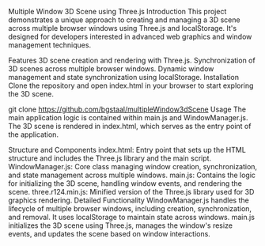 Multiple Window 3D Scene using Three.js
Introduction
This project demonstrates a unique approach to creating and managing a 3D scene across multiple browser windows using Three.js and localStorage. It's designed for developers interested in advanced web graphics and window management techniques.

Features
3D scene creation and rendering with Three.js.
Synchronization of 3D scenes across multiple browser windows.
Dynamic window management and state synchronization using localStorage.
Installation
Clone the repository and open index.html in your browser to start exploring the 3D scene.

git clone https://github.com/bgstaal/multipleWindow3dScene
Usage
The main application logic is contained within main.js and WindowManager.js. The 3D scene is rendered in index.html, which serves as the entry point of the application.

Structure and Components
index.html: Entry point that sets up the HTML structure and includes the Three.js library and the main script.
WindowManager.js: Core class managing window creation, synchronization, and state management across multiple windows.
main.js: Contains the logic for initializing the 3D scene, handling window events, and rendering the scene.
three.r124.min.js: Minified version of the Three.js library used for 3D graphics rendering.
Detailed Functionality
WindowManager.js handles the lifecycle of multiple browser windows, including creation, synchronization, and removal. It uses localStorage to maintain state across windows.
main.js initializes the 3D scene using Three.js, manages the window's resize events, and updates the scene based on window interactions.
